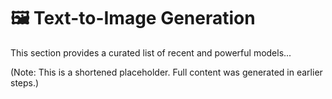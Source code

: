 # 🖼️ Text-to-Image Generation

This section provides a curated list of recent and powerful models...

(Note: This is a shortened placeholder. Full content was generated in earlier steps.)